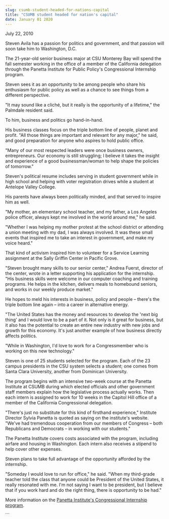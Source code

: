 ```yaml
---
slug: csumb-student-headed-for-nations-capital
title: "CSUMB student headed for nation's capital"
date: January 01 2020
---
```


 
<p>July 22, 2010</p>
<p>
  Steven Avila has a passion for politics and government, and that passion will
  soon take him to Washington, D.C.
</p>
<p>
  The 21&#45;year&#45;old senior business major at CSU Monterey Bay will spend
  the fall semester working in the office of a member of the California
  delegation through the Panetta Institute for Public Policy's Congressional
  Internship program.
</p>
<p>
  Steven sees it as an opportunity to be among people who share his enthusiasm
  for public policy as well as a chance to see things from a different
  perspective.
</p>
<p>
  "It may sound like a cliché, but it really is the opportunity of a lifetime,"
  the Palmdale resident said.
</p>
<p>To him, business and politics go hand&#45;in&#45;hand.</p>
<p>
  His business classes focus on the triple bottom line of people, planet and
  profit. "All those things are important and relevant for any major," he said,
  and good preparation for anyone who aspires to hold public office.
</p>
<p>
  "Many of our most respected leaders were once business owners, entrepreneurs.
  Our economy is still struggling; I believe it takes the insight and experience
  of a good businessman/woman to help shape the policies of tomorrow."
</p>
<p>
  Steven's political resume includes serving in student government while in high
  school and helping with voter registration drives while a student at Antelope
  Valley College.
</p>
<p>
  His parents have always been politically minded, and that served to inspire
  him as well.
</p>
<p>
  "My mother, an elementary school teacher, and my father, a Los Angeles police
  officer, always kept me involved in the world around me," he said.
</p>
<p>
  "Whether I was helping my mother protest at the school district or attending a
  union meeting with my dad, I was always involved. It was these small events
  that inspired me to take an interest in government, and make my voice heard."
</p>
<p>
  That kind of activism inspired him to volunteer for a Service Learning
  assignment at the Sally Griffin Center in Pacific Grove.
</p>
<p>
  "Steven brought many skills to our senior center," Andrea Fuerst, director of
  the center, wrote in a letter supporting his application for the internship.
  "His business skills were welcome in our computer coaching and training
  programs. He helps in the kitchen, delivers meals to homebound seniors, and
  works in our weekly produce market."
</p>
<p>
  He hopes to meld his interests in business, policy and people – there's the
  triple bottom line again – into a career in alternative energy.
</p>
<p>
  "The United States has the money and resources to develop the 'next big thing'
  and I would love to be a part of it. Not only is it great for business, but it
  also has the potential to create an entire new industry with new jobs and
  growth for this economy. It's just another example of how business directly
  affects politics.
</p>
<p>
  "While in Washington, I'd love to work for a Congressmember who is working on
  this new technology."
</p>
<p>
  Steven is one of 25 students selected for the program. Each of the 23 campus
  presidents in the CSU system selects a student; one comes from Santa Clara
  University, another from Dominican University.
</p>
<p>
  The program begins with an intensive two&#45;week course at the Panetta
  Institute at CSUMB during which elected officials and other government staff
  members explain how the legislative process actually works. Then each intern
  is assigned to work for 10 weeks in the Capitol Hill office of a member of the
  California Congressional delegation.
</p>
<p>
  "There's just no substitute for this kind of firsthand experience," Institute
  Director Sylvia Panetta is quoted as saying on the institute's website. "We've
  had tremendous cooperation from our members of Congress – both Republicans and
  Democrats – in working with our students."
</p>
<p>
  The Panetta Institute covers costs associated with the program, including
  airfare and housing in Washington. Each intern also receives a stipend to help
  cover other expenses.
</p>
<p>
  Steven plans to take full advantage of the opportunity afforded by the
  internship.
</p>
<p>
  "Someday I would love to run for office," he said. "When my third&#45;grade
  teacher told the class that anyone could be President of the United States, it
  really resonated with me. I'm not saying I want to be president, but I believe
  that if you work hard and do the right thing, there is opportunity to be had."
</p>
<p>
  More information on the
  <a
    href="https://www.panettainstitute.org/programs/study&#45;with&#45;us/congressional&#45;intern&#45;training/"
    >Panetta Institute's Congressional Internship program</a
  >.
</p>
```
